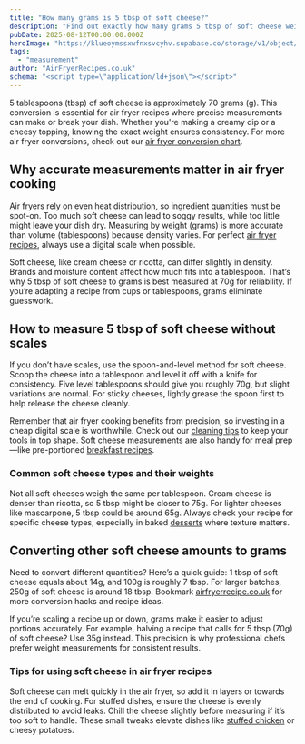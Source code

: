 ```yaml
---
title: "How many grams is 5 tbsp of soft cheese?"
description: "Find out exactly how many grams 5 tbsp of soft cheese weighs for perfect air fryer recipes every time. Includes UK conversions and tips."
pubDate: 2025-08-12T00:00:00.000Z
heroImage: "https://klueoymssxwfnxsvcyhv.supabase.co/storage/v1/object/public/md/how-many-grams-is-5-tbsp-of-soft-cheese-69ff897b.webp"
tags:
  - "measurement"
author: "AirFryerRecipes.co.uk"
schema: "<script type=\"application/ld+json\"></script>"
---
```


<p>5 tablespoons (tbsp) of soft cheese is approximately 70 grams (g). This conversion is essential for air fryer recipes where precise measurements can make or break your dish. Whether you're making a creamy dip or a cheesy topping, knowing the exact weight ensures consistency. For more air fryer conversions, check out our <a href=https://www.airfryerrecipe.co.uk/air-fryer-conversion-chart>air fryer conversion chart</a>.</p>

<h2>Why accurate measurements matter in air fryer cooking</h2>
<p>Air fryers rely on even heat distribution, so ingredient quantities must be spot-on. Too much soft cheese can lead to soggy results, while too little might leave your dish dry. Measuring by weight (grams) is more accurate than volume (tablespoons) because density varies. For perfect <a href=https://www.airfryerrecipe.co.uk/recipes>air fryer recipes</a>, always use a digital scale when possible.</p>
<p>Soft cheese, like cream cheese or ricotta, can differ slightly in density. Brands and moisture content affect how much fits into a tablespoon. That’s why 5 tbsp of soft cheese to grams is best measured at 70g for reliability. If you’re adapting a recipe from cups or tablespoons, grams eliminate guesswork.</p>

<h2>How to measure 5 tbsp of soft cheese without scales</h2>
<p>If you don’t have scales, use the spoon-and-level method for soft cheese. Scoop the cheese into a tablespoon and level it off with a knife for consistency. Five level tablespoons should give you roughly 70g, but slight variations are normal. For sticky cheeses, lightly grease the spoon first to help release the cheese cleanly.</p>
<p>Remember that air fryer cooking benefits from precision, so investing in a cheap digital scale is worthwhile. Check out our <a href=https://www.airfryerrecipe.co.uk/air-fryer-cleaner>cleaning tips</a> to keep your tools in top shape. Soft cheese measurements are also handy for meal prep—like pre-portioned <a href=https://www.airfryerrecipe.co.uk/recipe-category/breakfast>breakfast recipes</a>.</p>

<h3>Common soft cheese types and their weights</h3>
<p>Not all soft cheeses weigh the same per tablespoon. Cream cheese is denser than ricotta, so 5 tbsp might be closer to 75g. For lighter cheeses like mascarpone, 5 tbsp could be around 65g. Always check your recipe for specific cheese types, especially in baked <a href=https://www.airfryerrecipe.co.uk/recipe-category/dessert>desserts</a> where texture matters.</p>

<h2>Converting other soft cheese amounts to grams</h2>
<p>Need to convert different quantities? Here’s a quick guide: 1 tbsp of soft cheese equals about 14g, and 100g is roughly 7 tbsp. For larger batches, 250g of soft cheese is around 18 tbsp. Bookmark <a href=https://www.airfryerrecipe.co.uk>airfryerrecipe.co.uk</a> for more conversion hacks and recipe ideas.</p>
<p>If you’re scaling a recipe up or down, grams make it easier to adjust portions accurately. For example, halving a recipe that calls for 5 tbsp (70g) of soft cheese? Use 35g instead. This precision is why professional chefs prefer weight measurements for consistent results.</p>

<h3>Tips for using soft cheese in air fryer recipes</h3>
<p>Soft cheese can melt quickly in the air fryer, so add it in layers or towards the end of cooking. For stuffed dishes, ensure the cheese is evenly distributed to avoid leaks. Chill the cheese slightly before measuring if it’s too soft to handle. These small tweaks elevate dishes like <a href=https://www.airfryerrecipe.co.uk/recipe-category/chicken>stuffed chicken</a> or cheesy potatoes.</p>
